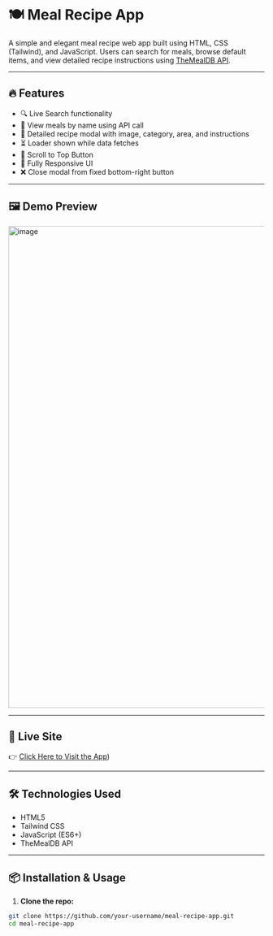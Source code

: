 # 🍽️ Meal Recipe App

A simple and elegant meal recipe web app built using HTML, CSS (Tailwind), and JavaScript. Users can search for meals, browse default items, and view detailed recipe instructions using [TheMealDB API](https://www.themealdb.com/api.php).

---

## 🔥 Features

- 🔍 Live Search functionality
- 📃 View meals by name using API call
- 🍱 Detailed recipe modal with image, category, area, and instructions
- ⏳ Loader shown while data fetches
- 🔄 Scroll to Top Button
- 📱 Fully Responsive UI
- ❌ Close modal from fixed bottom-right button

---

## 🖼️ Demo Preview

<img width="949" alt="image" src="https://github.com/user-attachments/assets/1dcc7c0a-40f3-4e48-a9bf-edeb42933fb5" />
 <!-- You can replace this with your actual image path -->

---

## 🚀 Live Site

👉 [Click Here to Visit the App](https://thatixsinikho.netlify.app/))  

---

## 🛠️ Technologies Used

- HTML5
- Tailwind CSS
- JavaScript (ES6+)
- TheMealDB API

---

## 📦 Installation & Usage

1. **Clone the repo:**

```bash
git clone https://github.com/your-username/meal-recipe-app.git
cd meal-recipe-app

